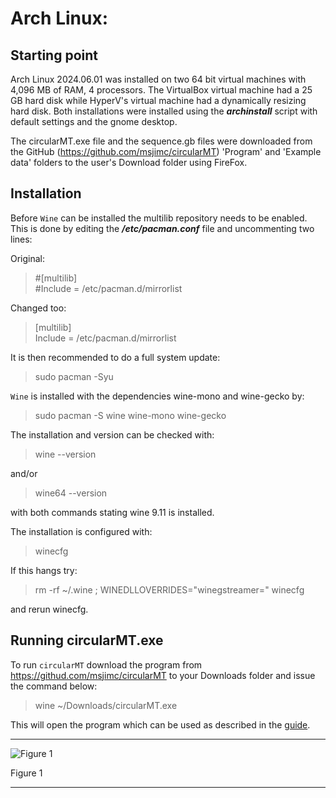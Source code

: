 # Arch Linux:

## Starting point
Arch Linux 2024.06.01 was installed on two 64 bit virtual machines with 4,096 MB of RAM, 4 processors. The VirtualBox virtual machine had a 25 GB hard disk while HyperV's virtual machine had a dynamically resizing hard disk. Both installations were installed using the ***archinstall*** script with default settings and the gnome desktop.

The circularMT.exe file and the sequence.gb files were downloaded from the GitHub (https://github.com/msjimc/circularMT) 'Program' and 'Example data' folders to the user's Download folder using FireFox. 

## Installation

Before ```Wine``` can be installed the multilib repository needs to be enabled. This is done by editing the ***/etc/pacman.conf*** file and uncommenting two lines:

Original: 

> #[multilib]   
> #Include = /etc/pacman.d/mirrorlist

Changed too:

>[multilib]  
> Include = /etc/pacman.d/mirrorlist

It is then recommended to do a full system update:

> sudo pacman -Syu

```Wine``` is installed with the dependencies wine-mono and wine-gecko by:

> sudo pacman -S wine wine-mono wine-gecko

The installation and version can be checked with:
 
> wine --version

and/or 

> wine64 --version

with both commands stating wine 9.11 is installed.

The installation is configured with:

> winecfg

If this hangs try:

> rm -rf ~/.wine ; WINEDLLOVERRIDES="winegstreamer=" winecfg

and rerun winecfg.


## Running circularMT.exe

 To run ```circularMT``` download the program from https://githud.com/msjimc/circularMT to your Downloads folder and issue the command below:

> wine ~/Downloads/circularMT.exe 

This will open the program which can be used as described in the [guide]( https://github.com/msjimc/circularMT/tree/master/Guide/README.md).

<hr />

![Figure 1](images/arch_2024_06_01_figure1.jpg)

Figure 1

<hr />
